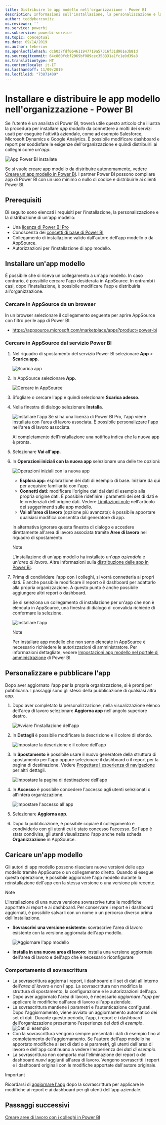 ```yaml
---
title: Distribuire le app modello nell'organizzazione - Power BI
description: Informazioni sull'installazione, la personalizzazione e la distribuzione di app modello nell'organizzazione in Power BI.
author: teddybercovitz
ms.reviewer: ''
ms.service: powerbi
ms.subservice: powerbi-service
ms.topic: conceptual
ms.date: 09/14/2019
ms.author: tebercov
ms.openlocfilehash: dcb037fdf064611947719a57316f31d901e3b81d
ms.sourcegitcommit: 64c860fcbf2969bf089cec358331a1fc1e0d39a8
ms.translationtype: HT
ms.contentlocale: it-IT
ms.lasthandoff: 11/09/2019
ms.locfileid: "73871409"
---
```

# <a name="install-and-distribute-template-apps-in-your-organization---power-bi"></a>Installare e distribuire le app modello nell'organizzazione - Power BI

Se l'utente è un analista di Power BI, troverà utile questo articolo che illustra la procedura per installare *app modello* da connettere a molti dei servizi usati per eseguire l'attività aziendale, come ad esempio Salesforce, Microsoft Dynamics e Google Analytics. È possibile modificare dashboard e report per soddisfare le esigenze dell'organizzazione e quindi distribuirli ai colleghi come un'*app*. 

![App Power BI installate](media/service-template-apps-install-distribute/power-bi-get-apps.png)

Se si vuole creare app modello da distribuire autonomamente, vedere [Creare un'app modello in Power BI](service-template-apps-create.md). I partner Power BI possono compilare app di Power BI con un uso minimo o nullo di codice e distribuirle ai clienti Power BI. 

## <a name="prerequisites"></a>Prerequisiti  

Di seguito sono elencati i requisiti per l'installazione, la personalizzazione e la distribuzione di un'app modello: 

- Una [licenza di Power BI Pro](service-self-service-signup-for-power-bi.md)
- Conoscenza dei [concetti di base di Power BI](service-basic-concepts.md)
- Collegamento di installazione valido dall'autore dell'app modello o da AppSource. 
- Autorizzazioni per l'installazione di app modello. 

## <a name="install-a-template-app"></a>Installare un'app modello

È possibile che si riceva un collegamento a un'app modello. In caso contrario, è possibile cercare l'app desiderata in AppSource. In entrambi i casi, dopo l'installazione, è possibile modificare l'app e distribuirla all'organizzazione.

### <a name="search-appsource-from-a-browser"></a>Cercare in AppSource da un browser

In un browser selezionare il collegamento seguente per aprire AppSource con filtro per le app di Power BI:

- https://appsource.microsoft.com/marketplace/apps?product=power-bi

### <a name="search-appsource-from-the-power-bi-service"></a>Cercare in AppSource dal servizio Power BI

1. Nel riquadro di spostamento del servizio Power BI selezionare **App** > **Scarica app**.

    ![Scarica app](media/service-template-apps-install-distribute/power-bi-get-apps-arrow.png)

2. In AppSource selezionare **App**.

    ![Cercare in AppSource](media/service-template-apps-install-distribute/power-bi-appsource.png)

3. Sfogliare o cercare l'app e quindi selezionare **Scarica adesso**.

4. Nella finestra di dialogo selezionare **Installa**.

    ![Installare l'app](media/service-template-apps-install-distribute/power-install-dialog.png) Se si ha una licenza di Power BI Pro, l'app viene installata con l'area di lavoro associata. È possibile personalizzare l'app nell'area di lavoro associata.

    Al completamento dell'installazione una notifica indica che la nuova app è pronta.
4. Selezionare **Vai all'app**.
5. In **Operazioni iniziali con la nuova app** selezionare una delle tre opzioni:

    ![Operazioni iniziali con la nuova app](media/service-template-apps-create/power-bi-template-app-get-started.png)

    - **Esplora app**: esplorazione dei dati di esempio di base. Iniziare da qui per acquisire familiarità con l'app. 
    - **Connetti dati**: modificare l'origine dati dai dati di esempio alla propria origine dati. È possibile ridefinire i parametri dei set di dati e le credenziali dell'origine dati. Vedere [Limitazioni note](service-template-apps-tips.md#known-limitations) nell'articolo dei suggerimenti sulle app modello. 
    - **Vai all'area di lavoro** (opzione più avanzata): è possibile apportare qualsiasi modifica consentita dal generatore di app.

    In alternativa ignorare questa finestra di dialogo e accedere direttamente all'area di lavoro associata tramite **Aree di lavoro** nel riquadro di spostamento.
    >[!NOTE]
    >L'installazione di un'app modello ha installato un'*app aziendale* e un'*area di lavoro*. Altre informazioni sulla [distribuzione delle app in Power BI](service-create-distribute-apps.md).
 
6. Prima di condividere l'app con i colleghi, si vorrà connetterla ai propri dati. È anche possibile modificare il report o il dashboard per adattarlo alla propria organizzazione. A questo punto è anche possibile aggiungere altri report o dashboard.

   Se si seleziona un collegamento di installazione per un'app che non è elencata in AppSource, una finestra di dialogo di convalida richiede di confermare la selezione.

   ![Installare l'app](media/service-template-apps-install-distribute/power-install-unvalidated-dialog.png)

   >[!NOTE]
   >Per installare app modello che non sono elencate in AppSource è necessario richiedere le autorizzazioni di amministratore. Per informazioni dettagliate, vedere [Impostazioni app modello nel portale di amministrazione](service-admin-portal.md#template-apps-settings) di Power BI.

## <a name="customize-and-publish-the-app"></a>Personalizzare e pubblicare l'app

Dopo aver aggiornato l'app per la propria organizzazione, si è pronti per pubblicarla. I passaggi sono gli stessi della pubblicazione di qualsiasi altra app.

1. Dopo aver completato la personalizzazione, nella visualizzazione elenco dell'area di lavoro selezionare **Aggiorna app** nell'angolo superiore destro.  

    ![Avviare l'installazione dell'app](media/service-template-apps-install-distribute/power-bi-start-install-app.png)

2. In **Dettagli** è possibile modificare la descrizione e il colore di sfondo.

   ![Impostare la descrizione e il colore dell'app](media/service-template-apps-install-distribute/power-bi-install-app-details.png)

3. In **Spostamento** è possibile usare il nuovo generatore della struttura di spostamento per l'app oppure selezionare il dashboard o il report per la pagina di destinazione. Vedere [Progettare l'esperienza di navigazione](service-create-distribute-apps.md#design-the-navigation-experience) per altri dettagli.

   ![Impostare la pagina di destinazione dell'app](media/service-template-apps-install-distribute/power-bi-install-app-content.png)

4. In **Accesso** è possibile concedere l'accesso agli utenti selezionati o all'intera organizzazione.  

   ![Impostare l'accesso all'app](media/service-template-apps-install-distribute/power-bi-install-access.png)

5. Selezionare **Aggiorna app**. 

6. Dopo la pubblicazione, è possibile copiare il collegamento e condividerlo con gli utenti cui è stato concesso l'accesso. Se l'app è stata condivisa, gli utenti visualizzano l'app anche nella scheda **Organizzazione** in AppSource.

## <a name="update-a-template-app"></a>Caricare un'app modello

Gli autori di app modello possono rilasciare nuove versioni delle app modello tramite AppSource o un collegamento diretto. Quando si esegue questa operazione, è possibile aggiornare l'app modello durante la reinstallazione dell'app con la stessa versione o una versione più recente.

  >[!NOTE]
  >L'installazione di una nuova versione sovrascrive tutte le modifiche apportate ai report e ai dashboard. Per conservare i report e i dashboard aggiornati, è possibile salvarli con un nome o un percorso diverso prima dell'installazione.

- **Sovrascrivi una versione esistente:** sovrascrive l'area di lavoro esistente con la versione aggiornata dell'app modello.

   ![Aggiornare l'app modello](media/service-template-apps-install-distribute/power-bi-update-app-overwrite.png)

- **Installa in una nuova area di lavoro:** installa una versione aggiornata dell'area di lavoro e dell'app che è necessario riconfigurare

### <a name="overwrite-behavior"></a>Comportamento di sovrascrittura

* La sovrascrittura aggiorna i report, i dashboard e il set di dati all'interno dell'*area di lavoro* e non l'app. La sovrascrittura non modifica la struttura di spostamento, la configurazione e le autorizzazioni dell'app.
* Dopo aver aggiornato l'area di lavoro, è necessario *aggiornare l'app* per applicare le modifiche dall'area di lavoro all'app aziendale.
* La sovrascrittura mantiene i parametri e l'autenticazione configurati. Dopo l'aggiornamento, viene avviato un aggiornamento automatico dei set di dati. Durante questo periodo, l'app, i report e i dashboard dell'organizzazione presentano l'esperienza dei *dati di esempio*.
  ![Dati di esempio](media/service-template-apps-install-distribute/power-bi-sample-data.png)
* Con la sovrascrittura vengono sempre presentati i dati di esempio fino al completamento dell'aggiornamento. Se l'autore dell'app modello ha apportato modifiche al set di dati o ai parametri, gli utenti dell'area di lavoro e dell'app continuano a vedere l'esperienza dei *dati di esempio*.
* La sovrascrittura non comporta mai l'eliminazione dei report o dei dashboard *nuovi* aggiunti all'area di lavoro. Vengono sovrascritti i report e i dashboard originali con le modifiche apportate dall'autore originale.

>[!IMPORTANT]
>Ricordarsi di [aggiornare l'app](#customize-and-publish-the-app) dopo la sovrascrittura per applicare le modifiche ai report e ai dashboard per gli utenti dell'app aziendale.

## <a name="next-steps"></a>Passaggi successivi

[Creare aree di lavoro con i colleghi in Power BI](service-create-workspaces.md)
